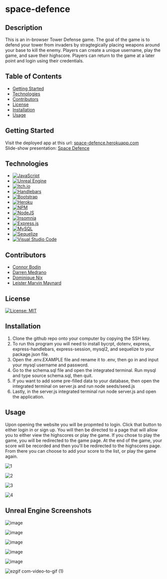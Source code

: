 # space-defence

## Description

This is an in-browser Tower Defense game. The goal of the game is to defend your tower from invaders by stragtegically placing weapons around your base to kill the enemy. Players can create a unique username, play the game, and save their highscore. Players can return to the game at a later point and login using their credentials. 

## Table of Contents
- [Getting Started](#getting-started)
- [Technologies](#technologies)
- [Contributors](#contributors)
- [License](#license)
- [Installation](#installation)
- [Usage](#usage)

## Getting Started
Visit the deployed app at this url: [space-defence.herokuapp.com](https://space-defence.herokuapp.com/) </br>
Slide-show presentation: [Space Defence](https://www.canva.com/design/DAFaeGQBdt4/vJ30noykPs_Lz1OTTVYs3g/view?utm_content=DAFaeGQBdt4&utm_campaign=designshare&utm_medium=link2&utm_source=sharebutton)

## Technologies 
- [![JavaScript](https://img.shields.io/badge/-JavaScript-F7DF1E?style=flat-square&logo=JavaScript&logoColor=white)](https://developer.mozilla.org/en-US/docs/Web/JavaScript)
- [![Unreal Engine](https://img.shields.io/badge/-Unreal%20Engine-47A8D1?style=flat-square&logo=Unreal%20Engine&logoColor=white)](https://www.unrealengine.com/)
- [![Itch.io](https://img.shields.io/badge/Itch-%23FF0B34.svg?style=for-the-badge&logo=Itch.io&logoColor=white)](https://itch.io)
- [![Handlebars](https://img.shields.io/badge/-Handlebars-F5A623?style=flat-square&logo=Handlebars.js&logoColor=white)](https://handlebarsjs.com/)
- [![Bootstrap](https://img.shields.io/badge/-Bootstrap-563D7C?style=flat-square&logo=Bootstrap&logoColor=white)](https://getbootstrap.com/)
- [![Heroku](https://img.shields.io/badge/heroku-%23430098.svg?style=for-the-badge&logo=heroku&logoColor=white)](https://heroku.com)
- [![NPM](https://img.shields.io/badge/NPM-%23CB3837.svg?style=for-the-badge&logo=npm&logoColor=white)](https://npmjs.com)
- [![NodeJS](https://img.shields.io/badge/node.js-6DA55F?style=for-the-badge&logo=node.js&logoColor=white)](https://nodejs.org)
- [![Insomnia](https://img.shields.io/badge/Insomnia-black?style=for-the-badge&logo=insomnia&logoColor=5849BE)](https://insomnia.rest)
- [![Express.js](https://img.shields.io/badge/express.js-%23404d59.svg?style=for-the-badge&logo=express&logoColor=%2361DAFB)](https://expressjs.com)
- [![MySQL](https://img.shields.io/badge/mysql-%2300f.svg?style=for-the-badge&logo=mysql&logoColor=white)](https://mysql.com)
- [![Sequelize](https://img.shields.io/badge/Sequelize-52B0E7?style=for-the-badge&logo=Sequelize&logoColor=white)](https://sequelize.com)
- [![Visual Studio Code](https://img.shields.io/badge/Visual%20Studio%20Code-0078d7.svg?style=for-the-badge&logo=visual-studio-code&logoColor=white)](https://code.visualstudio.com)

## Contributors
- [Connor Bodin](https://github.com/connorbodin)
- [Darren Medrano](https://github.com/medranomiler)
- [Dominique Nix](https://github.com/Dominique216)
- [Leister Marvin Maynard](https://github.com/lmmay0)

## License
[![License: MIT](https://img.shields.io/badge/License-MIT-yellow.svg)](https://opensource.org/licenses/MIT)

## Installation
1. Clone the github repo onto your computer by copying the SSH key.
2. To run this program you will need to install bycrpt, dotenv, express, express-handlebars, express-session, mysql2, and sequelize to your package.json file. 
3. Open the .env.EXAMPLE file and rename it to .env, then go in and input your mysql username and password.
4. Go to the schema.sql file and open the integrated terminal. Run mysql and type source schema.sql, then quit.
5. If you want to add some pre-filled data to your database, then open the integrated terminal on server.js and run node seeds/seed.js
6. Lastly, in the server.js integrated terminal run node server.js and open the application.


## Usage
Upon opening the website you will be propmted to login. Click that button to either login in or sign up. You will then be directed to a page that will allow you to either view the highscores or play the game. If you chose to play the game, you will be redirected to the game page. At the end of the game, your score will be recorded and then you'll be redirected to the highscores page. From there you can choose to add your score to the list, or play the game again.

![1](https://user-images.githubusercontent.com/117382111/218797087-3d6b833f-a244-4a8b-a0d1-bce8121f93a1.png)

![2](https://user-images.githubusercontent.com/117382111/218797300-d783b434-b093-4921-8c88-b237cbc8408b.png)

![3](https://user-images.githubusercontent.com/117382111/218797528-e0845a3e-2b7c-48ed-841d-b6e2474bfe38.png)

![4](https://user-images.githubusercontent.com/117382111/218797794-670dd2ba-4388-4dd3-a2cd-d4bb99fb7d34.png)


## Unreal Engine Screenshots

![image](https://user-images.githubusercontent.com/63430373/219138172-4d6f7732-805d-46b2-9225-2e18a1aa8115.png)

![image](https://user-images.githubusercontent.com/63430373/219138216-40dead20-8811-4748-8fa5-671270ec9c49.png)

![image](https://user-images.githubusercontent.com/63430373/219138600-5a975476-9e23-40ac-bca5-dcaefcfcf6fa.png)

![image](https://user-images.githubusercontent.com/63430373/219138720-e41bf143-0173-450e-bddb-f088466619c5.png)

![image](https://user-images.githubusercontent.com/63430373/219139467-7e2303d9-42e0-4ae6-a34e-a22052c3cf1a.png)

![ezgif com-video-to-gif (1)](https://user-images.githubusercontent.com/63430373/219139578-e762c268-d3d6-4784-aaea-6040fb1210f7.gif)


